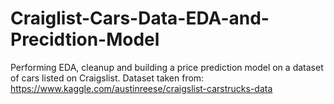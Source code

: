 # Craiglist-Cars-Data-EDA-and-Precidtion-Model
Performing EDA, cleanup and building a price prediction model on a dataset of cars listed on Craigslist. Dataset taken from: https://www.kaggle.com/austinreese/craigslist-carstrucks-data
